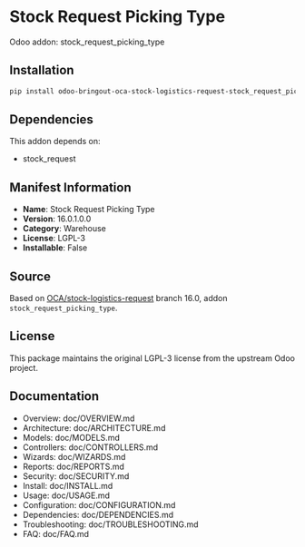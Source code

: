 # Stock Request Picking Type

Odoo addon: stock_request_picking_type

## Installation

```bash
pip install odoo-bringout-oca-stock-logistics-request-stock_request_picking_type
```

## Dependencies

This addon depends on:
- stock_request

## Manifest Information

- **Name**: Stock Request Picking Type
- **Version**: 16.0.1.0.0
- **Category**: Warehouse
- **License**: LGPL-3
- **Installable**: False

## Source

Based on [OCA/stock-logistics-request](https://github.com/OCA/stock-logistics-request) branch 16.0, addon `stock_request_picking_type`.

## License

This package maintains the original LGPL-3 license from the upstream Odoo project.

## Documentation

- Overview: doc/OVERVIEW.md
- Architecture: doc/ARCHITECTURE.md
- Models: doc/MODELS.md
- Controllers: doc/CONTROLLERS.md
- Wizards: doc/WIZARDS.md
- Reports: doc/REPORTS.md
- Security: doc/SECURITY.md
- Install: doc/INSTALL.md
- Usage: doc/USAGE.md
- Configuration: doc/CONFIGURATION.md
- Dependencies: doc/DEPENDENCIES.md
- Troubleshooting: doc/TROUBLESHOOTING.md
- FAQ: doc/FAQ.md

